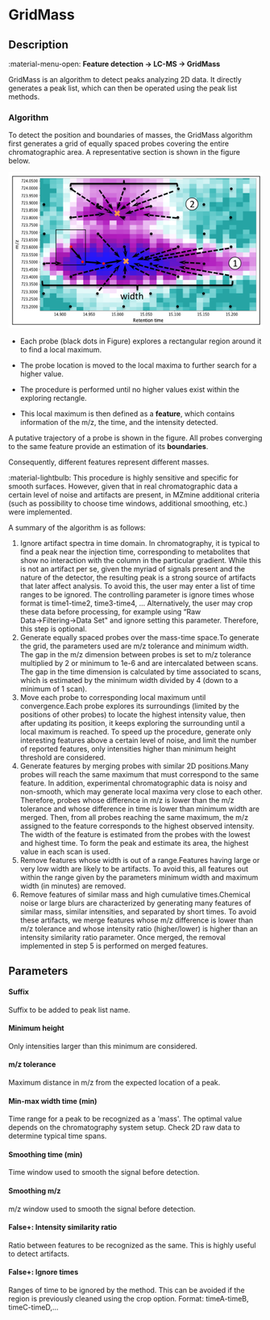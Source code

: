 # **GridMass**

## **Description**

:material-menu-open: **Feature detection → LC-MS → GridMass**

GridMass is an algorithm to detect peaks analyzing 2D data. It directly generates a peak list, which can then be operated using the peak list methods.

### **Algorithm**

To detect the position and boundaries of masses, the GridMass algorithm first generates a grid of equally spaced probes covering the entire chromatographic area. A representative section is shown in the figure below.

![Grid Mass algorithm](gridmassalgorithm.png)

+ Each probe (black dots in Figure) explores a rectangular region around it to find a local maximum. 

+ The probe location is moved to the local maxima to further search for a higher value. 

+ The procedure is performed until no higher values exist within the exploring rectangle. 

+ This local maximum is then defined as a **feature**, which contains information of the m/z, the time, and the intensity detected. 

A putative trajectory of a probe is shown in the figure. All probes converging to the same feature provide an estimation of its **boundaries**. 

Consequently, different features represent different masses. 

:material-lightbulb: This procedure is highly sensitive and specific for smooth surfaces. However, given that in real chromatographic data a certain level of noise and artifacts are present, in MZmine additional criteria (such as possibility to choose time windows, additional smoothing, etc.) were implemented.

A summary of the algorithm is as follows:

1. Ignore artifact spectra in time domain. In chromatography, it is typical to find a peak near the injection time, corresponding to metabolites that show no interaction with the column in the particular gradient. While this is not an artifact per se, given the myriad of signals present and the nature of the detector, the resulting peak is a strong source of artifacts that later affect analysis. To avoid this, the user may enter a list of time ranges to be ignored. The controlling parameter is ignore times whose format is time1-time2, time3-time4, … Alternatively, the user may crop these data before processing, for example using “Raw Data→Filtering→Data Set" and ignore setting this parameter. Therefore, this step is optional.
2. Generate equally spaced probes over the mass-time space.To generate the grid, the parameters used are m/z tolerance and minimum width. The gap in the m/z dimension between probes is set to m/z tolerance multiplied by 2 or minimum to 1e-6 and are intercalated between scans. The gap in the time dimension is calculated by time associated to scans, which is estimated by the minimum width divided by 4 (down to a minimum of 1 scan). 
3. Move each probe to corresponding local maximum until convergence.Each probe explores its surroundings (limited by the positions of other probes) to locate the highest intensity value, then after updating its position, it keeps exploring the surrounding until a local maximum is reached. To speed up the procedure, generate only interesting features above a certain level of noise, and limit the number of reported features, only intensities higher than minimum height threshold are considered. 
4. Generate features by merging probes with similar 2D positions.Many probes will reach the same maximum that must correspond to the same feature. In addition, experimental chromatographic data is noisy and non-smooth, which may generate local maxima very close to each other. Therefore, probes whose difference in m/z is lower than the m/z tolerance and whose difference in time is lower than minimum width are merged. Then, from all probes reaching the same maximum, the m/z assigned to the feature corresponds to the highest observed intensity. The width of the feature is estimated from the probes with the lowest and highest time. To form the peak and estimate its area, the highest value in each scan is used. 
5. Remove features whose width is out of a range.Features having large or very low width are likely to be artifacts. To avoid this, all features out within the range given by the parameters minimum width and maximum width (in minutes) are removed. 
6. Remove features of similar mass and high cumulative times.Chemical noise or large blurs are characterized by generating many features of similar mass, similar intensities, and separated by short times. To avoid these artifacts, we merge features whose m/z difference is lower than m/z tolerance and whose intensity ratio (higher/lower) is higher than an intensity similarity ratio parameter. Once merged, the removal implemented in step 5 is performed on merged features.

## **Parameters**

#### **Suffix**

Suffix to be added to peak list name.

#### **Minimum height**

Only intensities larger than this minimum are considered.

#### **m/z tolerance**

Maximum distance in m/z from the expected location of a peak.

#### **Min-max width time (min)**

Time range for a peak to be recognized as a 'mass'. The optimal value depends on the chromatography system setup. Check 2D raw data to determine typical time spans.

#### **Smoothing time (min)**

Time window used to smooth the signal before detection.

#### **Smoothing m/z**

m/z window used to smooth the signal before detection.

#### **False+: Intensity similarity ratio**

Ratio between features to be recognized as the same. This is highly useful to detect artifacts.

#### **False+: Ignore times**

Ranges of time to be ignored by the method. This can be avoided if the region is previously cleaned using the crop option. Format: timeA-timeB, timeC-timeD,...
